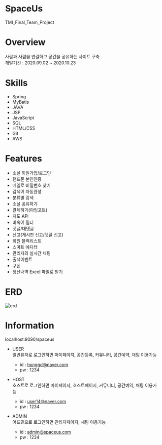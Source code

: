 # SpaceUs
TMI_Final_Team_Project

# Overview
사람과 사람을 연결하고 공간을 공유하는 사이트 구축<br/>
개발기간 : 2020.09.02 ~ 2020.10.23

# Skills
* Spring
* MyBatis
* JAVA
* JSP
* JavaScript
* SQL
* HTML/CSS
* Git
* AWS

# Features
* 소셜 회원가입/로그인
* 핸드폰 본인인증
* 메일로 비밀번호 찾기
* 검색어 자동완성
* 분류별 검색
* 소셜 공유하기
* 결제하기(아임포트)
* 지도 API
* 비속어 필터
* 댓글/대댓글
* 신고(게시판 신고/댓글 신고)
* 회원 블랙리스트
* 스마트 에디터
* 관리자와 실시간 채팅
* 출석이벤트
* 쿠폰
* 정산내역 Excel 파일로 받기

# ERD
![erd](https://user-images.githubusercontent.com/66931820/97409160-8848b600-1940-11eb-953b-8f27d1c9120a.png)


# Information
localhost:9090/spaceus

* USER<br/>
일반유저로 로그인하면 마이페이지, 공간등록, 커뮤니티, 공간예약, 채팅 이용가능
   * id : honggd@naver.com
   * pw : 1234



* HOST<br/>
호스트로 로그인하면 마이페이지, 호스트페이지, 커뮤니티, 공간예약, 채팅 이용가능
  * id : user14@naver.com
  * pw : 1234



* ADMIN<br/>
어드민으로 로그인하면 관리자페이지, 채팅 이용가능
  * id : admin@spaceus.com
  * pw : 1234




